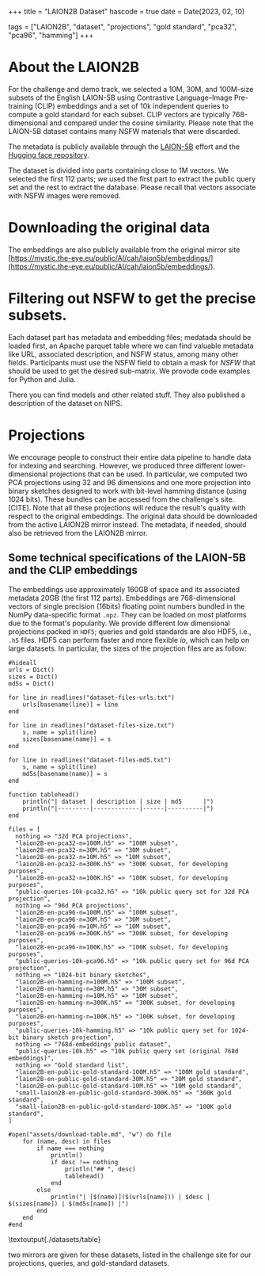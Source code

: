 +++
title = "LAION2B Dataset"
hascode = true
date = Date(2023, 02, 10)

tags = ["LAION2B", "dataset", "projections", "gold standard", "pca32", "pca96", "hamming"]
+++

# About the LAION2B 

For the challenge and demo track, we selected a 10M, 30M, and 100M-size subsets of the English LAION-5B using Contrastive Language–Image Pre-training (CLIP) embeddings and a set of 10k independent queries to compute a gold standard for each subset.
CLIP vectors are typically 768-dimensional and compared under the cosine similarity. Please note that the LAION-5B dataset contains many NSFW materials that were discarded.

The metadata is publicly available through the [LAION-5B](https://laion.ai/blog/laion-5b/) effort and the [Hugging face repository](https://huggingface.co/laion).

The dataset is divided into parts containing close to 1M vectors. We selected the first 112 parts; we used the first part to extract the public query set and the rest to extract the database. Please recall that vectors associate with NSFW images were removed.

# Downloading the original data

The embeddings are also publicly available from the original mirror site [https://mystic.the-eye.eu/public/AI/cah/laion5b/embeddings/](https://mystic.the-eye.eu/public/AI/cah/laion5b/embeddings/).

# Filtering out NSFW to get the precise subsets.
Each dataset part has metadata and embedding files; medatada should be loaded first, an Apache parquet table where we can find valuable metadata like URL, associated description, and NSFW status, among many other fields. Participants must use the NSFW field to obtain a mask for _NSFW_ that should be used to get the desired sub-matrix. We provode code examples for Python and Julia.

There you can find models and other related stuff. They also published a description of the dataset on NIPS.

# Projections

We encourage people to construct their entire data pipeline to handle data for indexing and searching. However, we produced three different lower-dimensional projections that can be used. In particular, we computed two PCA projections using 32 and 96 dimensions and one more projection into binary sketches designed to work with bit-level hamming distance (using 1024 bits). These bundles can be accessed from the challenge's site. [CITE]. Note that all these projections will reduce the result's quality with respect to the original embeddings. The original data should be downloaded from the active LAION2B mirror instead. The metadata, if needed, should also be retrieved from the LAION2B mirror.


## Some technical specifications of the LAION-5B and the CLIP embeddings
The embeddings use approximately 160GB of space and its associated metadata 20GB (the first 112 parts). Embeddings are 768-dimensional vectors of single precision (16bits) floating point numbers bundled in the NumPy data-specific format `.npz`. They can be loaded on most platforms due to the format's popularity. We provide different low dimensional projections packed in `HDF5`; queries and gold standards are also HDF5, i.e., `.h5` files. HDF5 can perform faster and more flexible _io_, which can help on large datasets. In particular, the sizes of the projection files are as follow:

```julia:./datasets/table
#hideall
urls = Dict()
sizes = Dict()
md5s = Dict()

for line in readlines("dataset-files-urls.txt")
    urls[basename(line)] = line
end

for line in readlines("dataset-files-size.txt")
    s, name = split(line)
    sizes[basename(name)] = s
end

for line in readlines("dataset-files-md5.txt")
    s, name = split(line)
    md5s[basename(name)] = s
end

function tablehead() 
    println("| dataset | description | size | md5      |")
    println("|---------|-------------|------|----------|")
end

files = [
  nothing => "32d PCA projections",
  "laion2B-en-pca32-n=100M.h5" => "100M subset",
  "laion2B-en-pca32-n=30M.h5" => "30M subset",
  "laion2B-en-pca32-n=10M.h5" => "10M subset",
  "laion2B-en-pca32-n=300K.h5" => "300K subset, for developing purposes",
  "laion2B-en-pca32-n=100K.h5" => "100K subset, for developing purposes",
  "public-queries-10k-pca32.h5" => "10k public query set for 32d PCA projection",
  nothing => "96d PCA projections",
  "laion2B-en-pca96-n=100M.h5" => "100M subset",
  "laion2B-en-pca96-n=30M.h5" => "30M subset",
  "laion2B-en-pca96-n=10M.h5" => "10M subset",
  "laion2B-en-pca96-n=300K.h5" => "300K subset, for developing purposes",
  "laion2B-en-pca96-n=100K.h5" => "100K subset, for developing purposes",
  "public-queries-10k-pca96.h5" => "10k public query set for 96d PCA projection",
  nothing => "1024-bit binary sketches",
  "laion2B-en-hamming-n=100M.h5" => "100M subset",
  "laion2B-en-hamming-n=30M.h5" => "30M subset",
  "laion2B-en-hamming-n=10M.h5" => "10M subset",
  "laion2B-en-hamming-n=300K.h5" => "300K subset, for developing purposes",
  "laion2B-en-hamming-n=100K.h5" => "100K subset, for developing purposes",
  "public-queries-10k-hamming.h5" => "10k public query set for 1024-bit binary sketch projection",
  nothing => "768d-embeddings public dataset",
  "public-queries-10k.h5" => "10k public query set (original 768d embeddings)",
  nothing => "Gold standard list",
  "laion2B-en-public-gold-standard-100M.h5" => "100M gold standard",
  "laion2B-en-public-gold-standard-30M.h5" => "30M gold standard",
  "laion2B-en-public-gold-standard-10M.h5" => "10M gold standard",
  "small-laion2B-en-public-gold-standard-300K.h5" => "300K gold standard",
  "small-laion2B-en-public-gold-standard-100K.h5" => "100K gold standard",
]

#open("assets/download-table.md", "w") do file
    for (name, desc) in files
        if name === nothing
            println()
            if desc !== nothing
                println("## ", desc)
                tablehead()
            end
        else
            println("| [$(name)]($(urls[name])) | $desc | $(sizes[name]) | $(md5s[name]) |")
        end
    end
#end

```

\textoutput{./datasets/table}

two mirrors are given for these datasets, listed in the challenge site for our projections, queries, and gold-standard datasets.